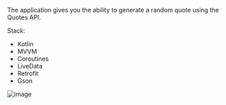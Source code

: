 The application gives you the ability to generate a random quote using the Quotes API.

Stack:

- Kotlin
- MVVM
- Coroutines
- LiveData
- Retrofit
- Gson

![image](https://user-images.githubusercontent.com/70322641/186717274-a3ebc580-6365-4fc2-869d-95b3d8ec9296.png)
